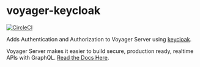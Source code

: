 # voyager-keycloak

[![CircleCI](https://circleci.com/gh/aerogear/voyager-server.svg?style=svg)](https://circleci.com/gh/aerogear/voyager-server)

Adds Authentication and Authorization to Voyager Server using [keycloak](https://www.keycloak.org/index.html).

Voyager Server makes it easier to build secure, production ready, realtime APIs with GraphQL. [Read the Docs Here](https://github.com/aerogear/voyager-server).
